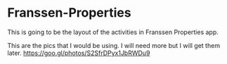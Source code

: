 # Franssen-Properties
This is going to be the layout of the activities in Franssen Properties app. 

This are the pics that I would be using.  I will need more but I will get them later. 
https://goo.gl/photos/S2SfrDPyx1JbRWDu9
